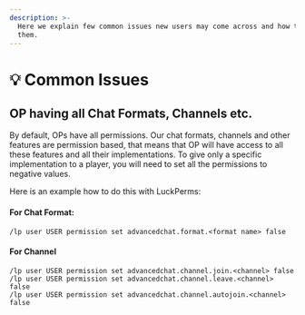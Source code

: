 ```yaml
---
description: >-
  Here we explain few common issues new users may come across and how to fix
  them.
---
```


# 💡 Common Issues

## **OP having all Chat Formats, Channels etc.**

By default, OPs have all permissions. Our chat formats, channels and other features are permission based, that means that OP will have access to all these features and all their implementations. To give only a specific implementation to a player, you will need to set all the permissions to negative values.

Here is an example how to do this with LuckPerms:

#### For Chat Format:

```
/lp user USER permission set advancedchat.format.<format name> false
```

#### For Channel

```
/lp user USER permission set advancedchat.channel.join.<channel> false
/lp user USER permission set advancedchat.channel.leave.<channel> false
/lp user USER permission set advancedchat.channel.autojoin.<channel> false
```

